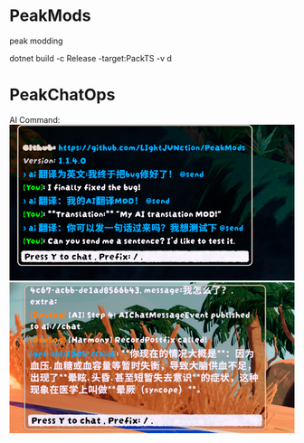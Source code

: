 # PeakMods
peak modding

dotnet build -c Release -target:PackTS -v d

# PeakChatOps
AI Command:
![AI](img/489f909ab91f47f7c47334a57f713fbc.png)
![alt text](img/image.png)